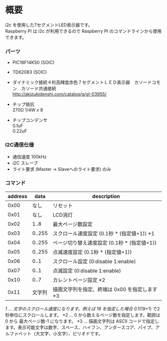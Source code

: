 概要
====

i2c を使用した7セグメントLED表示器です。  
Raspberry PI は i2c が利用できるので Raspberry PI のコマンドラインから使用できます。  


### パーツ

- PIC18F14K50 (SOIC)

- TD62083 (SOIC)

- ダイナミック接続４桁高輝度赤色７セグメントＬＥＤ表示器　カソードコモン　カソード共通接続  
 http://akizukidenshi.com/catalog/g/gI-03955/

- チップ抵抗  
 270Ω  1/4W x 8  

- チップコンデンサ  
 0.1uF  
 0.22uF  


### I2C通信仕様

- 通信速度 100kHz
- i2C スレーブ
- ライト要求 (Master -> Slaveへのライト要求) のみ

### コマンド

| address | data   | description |
|---------|--------|-------------|
| 0x00    | なし   | リセット    |
| 0x01    | なし   | LCD消灯     |
| 0x02    | 1..8   | 最大ページ数設定  |
| 0x03    | 0..255 | スクロール速度設定 (0.1秒 * (指定値+1)) *1  |
| 0x04    | 0..255 | ページ切り替え速度設定 (0.1秒 * (指定値+1))  |
| 0x05    | 0..255 | 点滅速度設定 (0.1秒 * (指定値+1))  |
| 0x06    | 0..1   | スクロール設定 (0:disable 1:enable)|
| 0x07    | 0..1   | 点滅設定 (0:disable 1:enable) |
| 0x10    | 0..7   | カレントページ設定 *2 |
| 0x11    | 文字列 | 描画文字列を指定、終端は 0x00 を指定します *3 |

*1 ... 文字のスクロール速度になります。例えば 19 を指定した場合 0.1*(19+1) で2秒単位にスクロールします。
*2 ... 0 から数えるページ数を指定します。範囲は 0 から 最大ページ数-1 になります。
*3 ... 描画文字列は ASCII コードで指定します。表示可能文字は数字、スペース、ハイフン、アンダースコア、パイプ、アルファベット（大文字、小文字）、ピリオドです。
